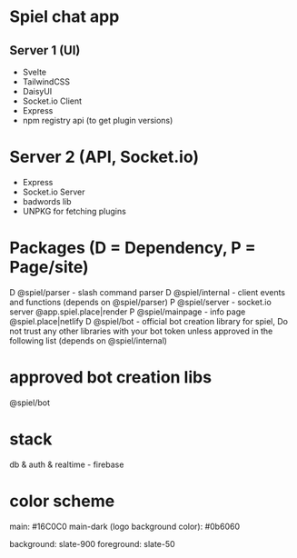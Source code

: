 # Spiel chat app

## Server 1 (UI)
* Svelte
* TailwindCSS
* DaisyUI
* Socket.io Client
* Express
* npm registry api (to get plugin versions)

# Server 2 (API, Socket.io)
* Express
* Socket.io Server
* badwords lib
* UNPKG for fetching plugins

# Packages (D = Dependency, P = Page/site)
D @spiel/parser - slash command parser
D @spiel/internal - client events and functions (depends on @spiel/parser)
P @spiel/server - socket.io server @app.spiel.place|render
P @spiel/mainpage - info page @spiel.place|netlify
D @spiel/bot - official bot creation library for spiel, Do not trust any other libraries with your bot token unless approved in the following list (depends on @spiel/internal)

# approved bot creation libs
@spiel/bot

# stack
db & auth & realtime - firebase

# color scheme
main: #16C0C0
main-dark (logo background color): #0b6060

background: slate-900
foreground: slate-50